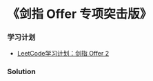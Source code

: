 # 《剑指 Offer 专项突击版》

### 学习计划
- [LeetCode学习计划：剑指 Offer 2](https://leetcode.cn/study-plan/lcof/?progress=xhi97xo3)

### Solution


